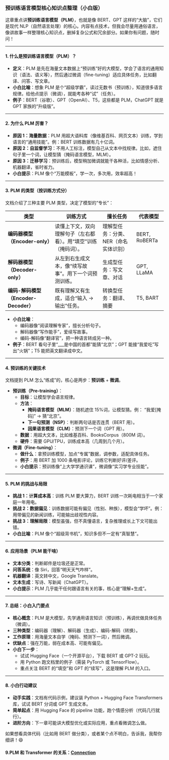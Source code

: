 ### 预训练语言模型核心知识点整理（小白版）

这章重点讲**预训练语言模型（PLM）**，也就是像 BERT、GPT 这样的“大脑”，它们是现代 NLP（自然语言处理）的核心。内容有点技术，但我会尽量用通俗语言，像讲故事一样整理核心知识点，删掉复杂公式和冗余部分。如果你有问题，随时问！

---

#### 1. 什么是预训练语言模型（PLM）？

- **定义**：PLM 是先在海量文本数据上“预训练”好的大模型，学会了语言的通用知识（语法、语义等），然后通过微调（fine-tuning）适应具体任务，比如翻译、问答、写文章。
- **小白比喻**：想象 PLM 是个“超级学霸”，读过无数书（预训练），知道很多语言规律。给他点提示（微调），就能考各种“试”（任务）。
- **例子**：BERT（谷歌）、GPT（OpenAI）、T5，这些都是 PLM，ChatGPT 就是 GPT 家族的“升级版”。

---

#### 2. 为什么 PLM 厉害？

- **原因 1：海量数据**：PLM 用超大语料库（像维基百科、网页文本）训练，学到语言的“通用技能”。例：BERT 训练数据有几十亿词。
- **原因 2：自监督学习**：不用人工标注，模型自己从文本中找规律。比如，遮住句子里一个词，让模型猜（掩码语言模型，MLM）。
- **原因 3：迁移学习**：预训练后，模型稍加微调就能干各种活，比如情感分析、机器翻译，省时省力。
- **小白提示**：PLM 像个“万能模板”，学一次，多次用，效率超高！

---

#### 3. PLM 的类型（按训练方式分）

文档介绍了三种主要 PLM 类型，决定了模型的“专长”：

| 类型                                 | 训练方式                                                       | 擅长任务                              | 代表模型      |
| ------------------------------------ | -------------------------------------------------------------- | ------------------------------------- | ------------- |
| **编码器模型（Encoder-only）**       | 读懂上下文，双向理解句子（左右都看）。用“填空”训练（掩码词）。 | 理解型任务：分类、NER（命名实体识别） | BERT, RoBERTa |
| **解码器模型（Decoder-only）**       | 从左到右生成文本，像“续写故事”。用下一个词预测训练。           | 生成型任务：写文章、对话              | GPT, LLaMA    |
| **编码-解码模型（Encoder-Decoder）** | 既有理解又有生成，适合“输入 → 输出”任务。                      | 转换型任务：翻译、摘要                | T5, BART      |

- **小白比喻**：
  - 编码器像“阅读理解专家”，擅长分析句子。
  - 解码器像“写作能手”，爱续写故事。
  - 编码-解码像“翻译官”，把一种语言转成另一种。
- **例子**：BERT 看句子里“\_\_\_是中国的首都”能猜“北京”；GPT 能接“我爱吃”写出“火锅”；T5 能把英文翻译成中文。

---

#### 4. 预训练的关键技术

文档提到 PLM 怎么“练成”的，核心是两步：**预训练** + **微调**。

- **预训练（Pre-training）**：
  - **目标**：让模型学会语言规律。
  - **方法**：
    - **掩码语言模型（MLM）**：随机遮住 15%词，让模型猜。例： “我爱[掩码]” → 猜“北京”。
    - **下一句预测（NSP）**：判断两句话是否连贯（BERT 用）。
    - **因果语言模型（CLM）**：预测下一个词（GPT 用）。
  - **数据**：用超大文本，比如维基百科、BooksCorpus（800M 词）。
  - **硬件**：需要 GPU/TPU，训练成本高（几周到几个月）。
- **微调（Fine-tuning）**：
  - **做什么**：拿预训练模型，加点“专属”数据，调参数，适配具体任务。
  - **例子**：用 BERT 加 1000 条电影评论，训练它判断好评/差评。
  - **小白提示**：预训练像“上大学学通识课”，微调像“实习学专业技能”。

---

#### 5. PLM 的挑战与局限

- **挑战 1：计算成本高**：训练 PLM 要大算力，BERT 训练一次耗电相当于一个家庭一年用电。
- **挑战 2：数据偏见**：训练数据可能有偏见（性别、种族），模型会“学坏”。例：用带偏见的新闻训练，可能输出歧视性内容。
- **挑战 3：理解局限**：模型虽强，但不真懂语言，复杂推理或长上下文可能出错。
- **小白比喻**：PLM 像个“超级背书机”，知识多但不一定有“真智慧”。

---

#### 6. 应用场景（PLM 能干啥）

- **文本分类**：判断邮件是垃圾还是正常。
- **问答系统**：像 Siri，回答“明天天气咋样”。
- **机器翻译**：英文转中文，Google Translate。
- **文本生成**：写诗、写新闻（ChatGPT）。
- **小白提示**：PLM 几乎能干任何跟语言有关的事，核心是“理解+生成”。

---

#### 7. 总结：小白入门要点

- **核心概念**：PLM 是大模型，先学通用语言知识（预训练），再调优做具体任务（微调）。
- **三种类型**：编码器（理解）、解码器（生成）、编码-解码（转换）。
- **工作原理**：用海量文本自学（掩码、预测下一词），然后微调。
- **优缺点**：强在万能，弱在成本高、可能有偏见。
- **小白下一步**：
  - 试试 Hugging Face（一个开源平台），下载 BERT 或 GPT-2 玩玩。
  - 用 Python 跑文档里的例子（需装 PyTorch 或 TensorFlow）。
  - 重点关注 BERT 的“填空”和 GPT 的“续写”，这是理解 PLM 的入口。

---

#### 8. 小白行动建议

- **动手实践**：文档有代码示例，建议装 Python + Hugging Face Transformers 库，试试 BERT 分词或 GPT 生成文本。
- **简单起点**：用 Hugging Face 的 pipeline 功能，跑个情感分析（代码几行就行）。
- **进阶方向**：下一章可能讲大模型优化或实际应用，重点看微调怎么做。

如果想看具体代码（比如用 BERT 做分类），或者某个点不明白，告诉我，我帮你细讲！😄

#### 9.PLM 和 Transformer 的关系：[Connection](./other_link/PT.md)
